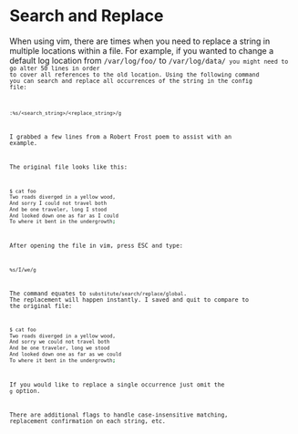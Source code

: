 # Search and Replace

When using vim, there are times when you need to replace a string in multiple
locations within a file. For example, if you wanted to change a default log
location from <code>/var/log/foo/</code> to <code>/var/log/data/<code> you might
need to go alter 50 lines in order to cover all references to the old location.
Using the following command you can search and replace all occurrences of the
string in the config file:

```
:%s/<search_string>/<replace_string>/g
```

I grabbed a few lines from a Robert Frost poem to assist with an example.

The original file looks like this:

```bash
$ cat foo
Two roads diverged in a yellow wood,
And sorry I could not travel both
And be one traveler, long I stood
And looked down one as far as I could
To where it bent in the undergrowth;
```

After opening the file in vim, press ESC and type:
```
%s/I/we/g
```
The command equates to <code>substitute/search/replace/global</code>. The
replacement will happen instantly. I saved and quit to compare to the original
file:

```bash
$ cat foo
Two roads diverged in a yellow wood,
And sorry we could not travel both
And be one traveler, long we stood
And looked down one as far as we could
To where it bent in the undergrowth;
```

If you would like to replace a single occurrence just omit the <code>g</code> option.

There are additional flags to handle case-insensitive matching, replacement confirmation
on each string, etc.
